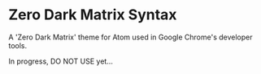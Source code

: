 # Zero Dark Matrix Syntax
A 'Zero Dark Matrix' theme for Atom used in Google Chrome's developer tools.

In progress, DO NOT USE yet...
